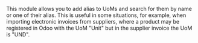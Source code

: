 This module allows you to add alias to UoMs and search for them by name
or one of their alias. This is useful in some situations, for example,
when importing electronic invoices from suppliers, where a product may
be registered in Odoo with the UoM "Unit" but in the supplier invoice
the UoM is "UND".
